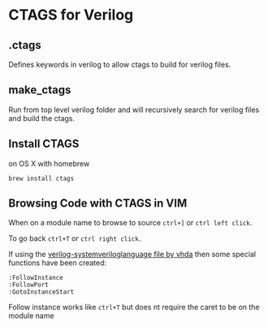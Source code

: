 CTAGS for Verilog
==

.ctags
--

Defines keywords in verilog to allow ctags to build for verilog files.

make_ctags
--

Run from top level verilog folder and will recursively search for verilog files and build the ctags.


Install CTAGS
--

on OS X with homebrew

    brew install ctags

Browsing Code with CTAGS in VIM
--

When on a module name to browse to source `ctrl+]` or `ctrl left click`.

To go back `ctrl+T` or `ctrl right click`.

If using the [verilog-systemveriloglanguage file by vhda](https://github.com/vhda/verilog_systemverilog.vim) then some special functions have been created:

    :FollowInstance
    :FollowPort
    :GotoInstanceStart

Follow instance works like `ctrl+T` but does nt require the caret to be on the module name
